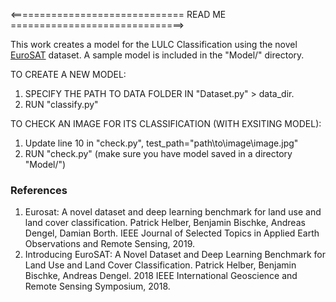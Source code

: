 <============================== READ ME ==============================>

This work creates a model for the LULC Classification using the novel [EuroSAT](https://github.com/phelber/EuroSAT) dataset. 
A sample model is included in the "Model/" directory.

TO CREATE A NEW MODEL:

1. SPECIFY THE PATH TO DATA FOLDER IN "Dataset.py" > data_dir.
2. RUN "classify.py"

TO CHECK AN IMAGE FOR ITS CLASSIFICATION (WITH EXSITING MODEL):

1. Update line 10 in "check.py", test_path="path\to\image\image.jpg"
2. RUN "check.py" (make sure you have model saved in a directory "Model/")


### References

1. Eurosat: A novel dataset and deep learning benchmark for land use and land cover classification. Patrick Helber, Benjamin Bischke, Andreas Dengel, Damian Borth. IEEE Journal of Selected Topics in Applied Earth Observations and Remote Sensing, 2019.
2. Introducing EuroSAT: A Novel Dataset and Deep Learning Benchmark for Land Use and Land Cover Classification. Patrick Helber, Benjamin Bischke, Andreas Dengel. 2018 IEEE International Geoscience and Remote Sensing Symposium, 2018.
